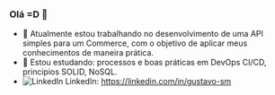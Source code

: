 ### Olá =D 👋

- 🔭 Atualmente estou trabalhando no desenvolvimento de uma API simples para um Commerce, com o objetivo de aplicar meus conhecimentos de maneira prática.
- 🌱 Estou estudando: processos e boas práticas em DevOps CI/CD, principios SOLID, NoSQL.
- ![LinkedIn](https://raw.githubusercontent.com/gus-sm/gus-sm-profile/master/linkedin-icon.ico) LinkedIn: https://linkedin.com/in/gustavo-sm
